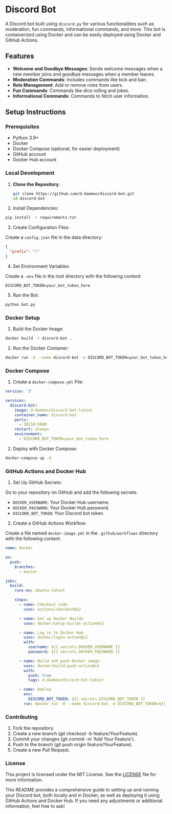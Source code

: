 # Discord Bot

A Discord bot built using `discord.py` for various functionalities such as moderation, fun commands, informational commands, and more. This bot is containerized using Docker and can be easily deployed using Docker and GitHub Actions.

## Features

- **Welcome and Goodbye Messages**: Sends welcome messages when a new member joins and goodbye messages when a member leaves.
- **Moderation Commands**: Includes commands like kick and ban.
- **Role Management**: Add or remove roles from users.
- **Fun Commands**: Commands like dice rolling and jokes.
- **Informational Commands**: Commands to fetch user information.

## Setup Instructions

### Prerequisites

- Python 3.9+
- Docker
- Docker Compose (optional, for easier deployment)
- GitHub account
- Docker Hub account

### Local Development

1. **Clone the Repository**:

   ```bash
   git clone https://github.com/d-daemon/discord-bot.git
   cd discord-bot
    ```

2. Install Dependencies:

  ```bash
  pip install -r requirements.txt
  ```

3. Create Configuration Files:

Create a `config.json` file in the data directory:

  ```json
  {
    "prefix": "!"
  }
  ```

4. Set Environment Variables:

Create a `.env` file in the root directory with the following content:

  ```dotenv
  DISCORD_BOT_TOKEN=your_bot_token_here
  ```

5. Run the Bot:

  ```bash
  python bot.py
  ```

### Docker Setup

1. Build the Docker Image:

  ```bash
  docker build -t discord-bot .
  ```

2. Run the Docker Container:

  ```bash
  docker run -d --name discord-bot -e DISCORD_BOT_TOKEN=your_bot_token_here -p 26218:5000 discord-bot
  ```

### Docker Compose

1. Create a `docker-compose.yml` File:

  ```yaml
  version: '3'
  
  services:
    discord-bot:
      image: d-daemon/discord-bot:latest
      container_name: discord-bot
      ports:
        - 26218:5000
      restart: always
      environment:
        - DISCORD_BOT_TOKEN=your_bot_token_here
  ```

2. Deploy with Docker Compose:

```bash
docker-compose up -d
```

### GitHub Actions and Docker Hub

1. Set Up GitHub Secrets:

Go to your repository on GitHub and add the following secrets:

  - `DOCKER_USERNAME`: Your Docker Hub username.
  - `DOCKER_PASSWORD`: Your Docker Hub password.
  - `DISCORD_BOT_TOKEN`: Your Discord bot token.

2. Create a GitHub Actions Workflow:

Create a file named `docker-image.yml` in the `.github/workflows` directory with the following content. 

  ```yaml
  name: Docker

  on:
    push:
      branches:
        - master

  jobs:
    build:
      runs-on: ubuntu-latest

      steps:
        - name: Checkout code
          uses: actions/checkout@v2

        - name: Set up Docker Buildx
          uses: docker/setup-buildx-action@v1

        - name: Log in to Docker Hub
          uses: docker/login-action@v1
          with:
            username: ${{ secrets.DOCKER_USERNAME }}
            password: ${{ secrets.DOCKER_PASSWORD }}

        - name: Build and push Docker image
          uses: docker/build-push-action@v2
          with:
            push: true
            tags: d-daemon/discord-bot:latest

        - name: Deploy
          env:
            DISCORD_BOT_TOKEN: ${{ secrets.DISCORD_BOT_TOKEN }}
          run: docker run -d --name discord-bot -e DISCORD_BOT_TOKEN=${{ secrets.DISCORD_BOT_TOKEN }} -p 26218:5000 d-daemon/discord-bot:latest
  ```

### Contributing
1. Fork the repository.
2. Create a new branch (git checkout -b feature/YourFeature).
3. Commit your changes (git commit -m 'Add Your Feature').
4. Push to the branch (git push origin feature/YourFeature).
5. Create a new Pull Request.

### License

This project is licensed under the MIT License. See the [LICENSE](https://github.com/d-daemon/discord-bot/blob/master/LICENSE) file for more information.

This README provides a comprehensive guide to setting up and running your Discord bot, both locally and in Docker, as well as deploying it using GitHub Actions and Docker Hub. If you need any adjustments or additional information, feel free to ask!